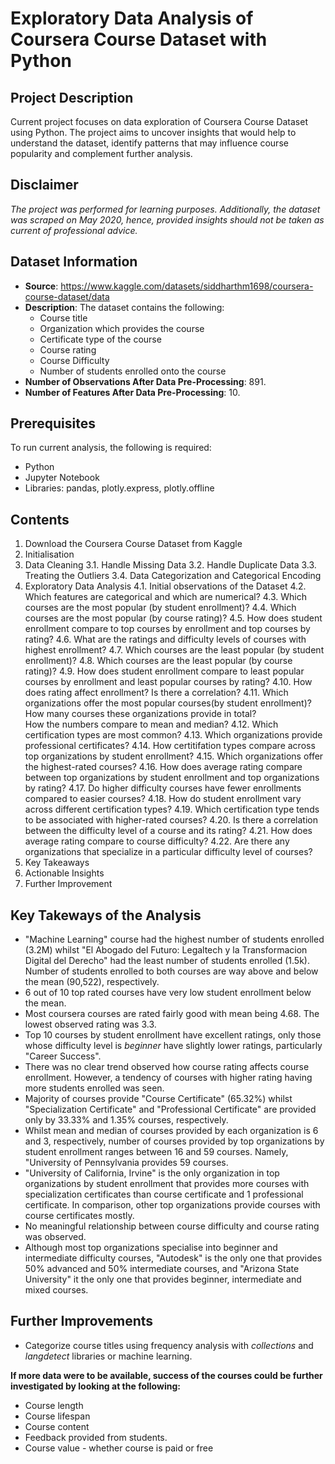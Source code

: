 # Exploratory Data Analysis of Coursera Course Dataset with Python

## Project Description
Current project focuses on data exploration of Coursera Course Dataset using Python. The project aims to uncover insights that would help to understand the dataset, identify patterns that may influence course popularity and complement further analysis. 

## Disclaimer
 _The project was performed for learning purposes. Additionally, the dataset was scraped on May 2020, hence, provided insights should not be taken as current of professional advice._

## Dataset Information
- **Source**: https://www.kaggle.com/datasets/siddharthm1698/coursera-course-dataset/data
- **Description**: The dataset contains the following:  
    - Course title
    - Organization which provides the course
    - Certificate type of the course
    - Course rating
    - Course Difficulty
    - Number of students enrolled onto the course
- **Number of Observations After Data Pre-Processing**: 891.
- **Number of Features  After Data Pre-Processing**: 10.

## Prerequisites
To run current analysis, the following is required:
- Python
- Jupyter Notebook
- Libraries: pandas, plotly.express, plotly.offline

## Contents
1. Download the Coursera Course Dataset from Kaggle  
2. Initialisation
3. Data Cleaning
    3.1. Handle Missing Data
    3.2. Handle Duplicate Data
    3.3. Treating the Outliers
    3.4. Data Categorization and Categorical Encoding
4. Exploratory Data Analysis
    4.1. Initial observations of the Dataset
    4.2. Which features are categorical and which are numerical?
    4.3. Which courses are the most popular (by student enrollment)?
    4.4. Which courses are the most popular (by course rating)?
    4.5. How does student enrollment compare to top courses by enrollment and top courses by rating?
    4.6. What are the ratings and difficulty levels of courses with highest enrollment?
    4.7. Which courses are the least popular (by student enrollment)?
    4.8. Which courses are the least popular (by course rating)?
    4.9. How does student enrollment compare to least popular courses by enrollment and least popular courses by rating?
    4.10. How does rating affect enrollment? Is there a correlation?
    4.11. Which organizations offer the most popular courses(by student enrollment)?  
    How many courses these organizations provide in total?  
    How the numbers compare to mean and median?
    4.12. Which certification types are most common?
    4.13. Which organizations provide professional certificates?
    4.14. How certitifation types compare across top organizations by student enrollment?
    4.15. Which organizations offer the highest-rated courses?
    4.16. How does average rating compare between top organizations by student enrollment and top organizations by rating?
    4.17. Do higher difficulty courses have fewer enrollments compared to easier courses?
    4.18. How do student enrollment vary across different certification types?
    4.19. Which certification type tends to be associated with higher-rated courses?
    4.20. Is there a correlation between the difficulty level of a course and its rating?
    4.21. How does average rating compare to course difficulty?
    4.22. Are there any organizations that specialize in a particular difficulty level of courses?
5. Key Takeaways
6. Actionable Insights
7. Further Improvement

## Key Takeways of the Analysis
- "Machine Learning" course had the highest number of students enrolled (3.2M) whilst "El Abogado del Futuro: Legaltech y la Transformacion Digital del Derecho" had the least number of students enrolled (1.5k). Number of students enrolled to both courses are way above and below the mean (90,522), respectively.
- 6 out of 10 top rated courses have very low student enrollment below the mean.  
- Most coursera courses are rated fairly good with mean being 4.68. The lowest observed rating was 3.3.   
- Top 10 courses by student enrollment have excellent ratings, only those whose difficulty level is _beginner_ have slightly lower ratings, particularly "Career Success".   
- There was no clear trend observed how course rating affects course enrollment. However, a tendency of courses with higher rating having more students enrolled was seen.  
- Majority of courses provide "Course Certificate" (65.32%) whilst "Specialization Certificate" and "Professional Certificate" are provided only by 33.33% and 1.35% courses, respectively.  
- Whilst mean and median of courses provided by each organization is 6 and 3, respectively, number of courses provided by top organizations by student enrollment ranges between 16 and 59 courses. Namely, "University of Pennsylvania provides 59 courses.
- "University of California, Irvine" is the only organization in top organizations by student enrollment that provides more courses with specialization certificates than course certificate and 1 professional certificate. In comparison, other top organizations provide courses with course certificates mostly.  
- No meaningful relationship between course difficulty and course rating was observed.  
- Although most top organizations specialise into beginner and intermediate difficulty courses, "Autodesk" is the only one that provides 50% advanced and 50% intermediate courses, and "Arizona State University" it the only one that provides beginner, intermediate and mixed courses.

## Further Improvements
- Categorize course titles using frequency analysis with *collections* and *langdetect* libraries or machine learning.  

**If more data were to be available, success of the courses could be further investigated by looking at the following:**  
- Course length
- Course lifespan
- Course content
- Feedback provided from students.  
- Course value - whether course is paid or free
